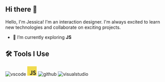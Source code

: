 ## Hi there 👋

<!--
**Jesecam/Jesecam** is a ✨ _special_ ✨ repository because its `README.md` (this file) appears on your GitHub profile.

Here are some ideas to get you started:
## About Me 😄
-->
Hello, I'm Jessica! I'm an interaction designer.
I'm always excited to learn new technologies and collaborate on exciting projects.


- 🌱 I’m currently exploring **JS** 


## 🛠️ Tools I Use

<p align="left">
<img src="https://cdn.jsdelivr.net/gh/devicons/devicon/icons/vscode/vscode-original.svg" alt="vscode" width="30" height="30"/>
<img src="https://raw.githubusercontent.com/devicons/devicon/master/icons/javascript/javascript-original.svg" alt="javascript" width="30" height="30" />
<img src="https://cdn.jsdelivr.net/gh/devicons/devicon/icons/github/github-original-wordmark.svg" alt="github" width="30" height="30"/>
<img src="https://cdn.jsdelivr.net/gh/devicons/devicon/icons/visualstudio/visualstudio-plain.svg" alt="visualstudio" width="30" height="30"/>
</p>


